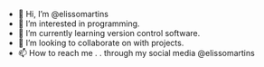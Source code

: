 - 👋 Hi, I’m @elissomartins
- 👀 I’m interested in programming.
- 🌱 I’m currently learning version control software.
- 💞️ I’m looking to collaborate on with projects.
- 📫 How to reach me . . through my social media @elissomartins

<!---
elissomartins/elissomartins is a ✨ special ✨ repository because its `README.md` (this file) appears on your GitHub profile.
You can click the Preview link to take a look at your changes.
--->
